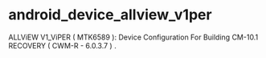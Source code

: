 android_device_allview_v1per
============================

ALLViEW V1_ViPER ( MTK6589 ): Device Configuration For Building CM-10.1 RECOVERY ( CWM-R - 6.0.3.7 ) .
